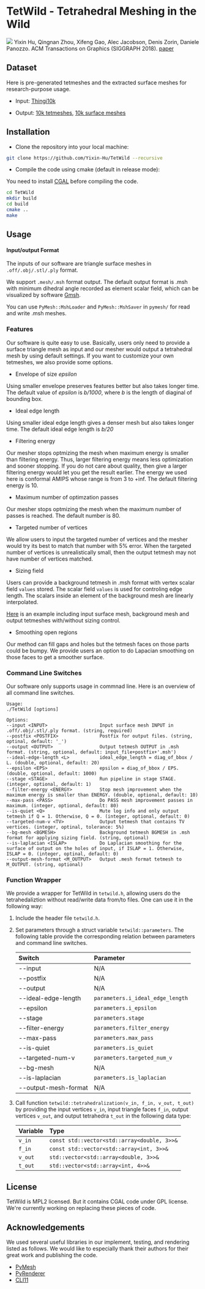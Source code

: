 
# TetWild - Tetrahedral Meshing in the Wild
![](teaser.png)
Yixin Hu, Qingnan Zhou, Xifeng Gao, Alec Jacobson, Denis Zorin, Daniele Panozzo.
ACM Transactions on Graphics (SIGGRAPH 2018). [paper](https://cs.nyu.edu/~yixinhu/TetWild_Final.pdf)

## Dataset
Here is pre-generated tetmeshes and the extracted surface meshes for research-purpose usage.

- Input: [Thingi10k](https://ten-thousand-models.appspot.com/)

- Output: 
[10k tetmeshes](https://drive.google.com/file/d/17AZwaQaj_nxdCIUpiGFCQ7_khNQxfG4Y/view?usp=sharing), 
[10k surface meshes](https://drive.google.com/open?id=1E_C1uVoG1ZGF3pfDpHFKIS8Qqd2VXLZQ)

## Installation
- Clone the repository into your local machine:

```bash
git clone https://github.com/Yixin-Hu/TetWild --recursive
```
- Compile the code using cmake (default in release mode):

You need to install [CGAL](https://doc.cgal.org/latest/Manual/installation.html) before compiling the code.

```bash
cd TetWild
mkdir build
cd build
cmake ..
make
```

## Usage


#### Input/output Format

The inputs of our software are triangle surface meshes in `.off/.obj/.stl/.ply` format.

We support `.mesh/.msh` format output. The default output format is .msh with minimum dihedral angle recorded as element scalar field, which can be visualized by software [Gmsh](http://gmsh.info/).

You can use `PyMesh::MshLoader` and `PyMesh::MshSaver` in `pymesh/` for read and write .msh meshes.

### Features
Our software is quite easy to use. Basically, users only need to provide a surface triangle mesh as input and our mesher would output a tetrahedral mesh by using default settings. If you want to customize your own tetmeshes, we also provide some options.

- Envelope of size *epsilon*

Using smaller envelope preserves features better but also takes longer time. The default value of *epsilon* is *b/1000*, where *b* is the length of diaginal of bounding box.

- Ideal edge length

Using smaller ideal edge length gives a denser mesh but also takes longer time. The default ideal edge length is *b/20*

- Filtering energy

Our mesher stops optmizing the mesh when maximum energy is smaller than filtering energy. Thus, larger filtering energy means less optimization and sooner stopping. If you do not care about quality, then give a larger filtering energy would let you get the result earlier. The energy we used here is conformal AMIPS whose range is from 3 to +inf. The default filtering energy is 10. 

- Maximum number of optimzation passes 

Our mesher stops optmizing the mesh when the maximum number of passes is reached. The default number is 80. 

- Targeted number of vertices

We allow users to input the targeted number of vertices and the mesher would try its best to match that number with 5% error. When the targeted number of vertices is unrealistically small, then the output tetmesh may not have number of vertices matched.

- Sizing field

Users can provide a background tetmesh in .msh format with vertex scalar field `values` stored. The scalar field `values` is used for controling edge length. The scalars inside an element of the background mesh are linearly interpolated.

[Here](https://drive.google.com/open?id=1-5AyoQ-CdZnX8IAqZoqgW1tiNBTNvFjJ) is an example including input surface mesh, background mesh and output tetmeshes with/without sizing control.

- Smoothing open regions

Our method can fill gaps and holes but the tetmesh faces on those parts could be bumpy. We provide users an option to do Lapacian smoothing on those faces to get a smoother surface.

### Command Line Switches
Our software only supports usage in commnad line. Here is an overview of all command line switches. 

```
Usage:
./TetWild [options]

Options:
--input <INPUT>                   Input surface mesh INPUT in .off/.obj/.stl/.ply format. (string, required)
--postfix <POSTFIX>               Postfix for output files. (string, optinal, default: '_')
--output <OUTPUT>                 Output tetmesh OUTPUT in .msh format. (string, optional, default: input_file+postfix+'.msh')
--ideal-edge-length <L>           ideal_edge_length = diag_of_bbox / L. (double, optional, default: 20)
--epsilon <EPS>                   epsilon = diag_of_bbox / EPS. (double, optional, default: 1000)
--stage <STAGE>                   Run pipeline in stage STAGE. (integer, optional, default: 1)
--filter-energy <ENERGY>          Stop mesh improvement when the maximum energy is smaller than ENERGY. (double, optional, default: 10)
--max-pass <PASS>                 Do PASS mesh improvement passes in maximum. (integer, optional, default: 80)
--is-quiet <Q>                    Mute log info and only output tetmesh if Q = 1. Otherwise, Q = 0. (integer, optional, default: 0)
--targeted-num-v <TV>             Output tetmesh that contains TV vertices. (integer, optinal, tolerance: 5%)
--bg-mesh <BGMESH>                Background tetmesh BGMESH in .msh format for applying sizing field. (string, optional)
--is-laplacian <ISLAP>            Do Laplacian smoothing for the surface of output on the holes of input, if ISLAP = 1. Otherwise, ISLAP = 0. (integer, optinal, default: 0)
--output-mesh-format <M_OUTPUT>   Output .mesh format tetmesh to M_OUTPUT. (string, optional)
```

<!--### Tips
TODO :)-->

### Function Wrapper

We provide a wrapper for TetWild in `tetwild.h`, allowing users do the tetrahedaliztion without read/write data from/to files. One can use it in the following way:

1. Include the header file `tetwild.h`.
2. Set parameters through a struct variable `tetwild::parameters`. The following table provide the corresponding relation between parameters and command line switches.
	
	|Switch|Parameter| 
	|:---------|:-------| 
	|--input|N/A|	
	|--postfix|N/A|
	|--output|N/A|
	|--ideal-edge-length|`parameters.i_ideal_edge_length`|
	|--epsilon|`parameters.i_epsilon`|
	|--stage|`parameters.stage`|
	|--filter-energy|`parameters.filter_energy`|
	|--max-pass|`parameters.max_pass`|
	|--is-quiet|`parameters.is_quiet`|
	|--targeted-num-v|`parameters.targeted_num_v`|
	|--bg-mesh|N/A|
	|--is-laplacian|`parameters.is_laplacian`|
	|--output-mesh-format|N/A|
	
3. Call function `tetwild::tetrahedralization(v_in, f_in, v_out, t_out)` by providing the input vertices `v_in`, input triangle faces `f_in`, output vertices `v_out`, and output tetrahedra `t_out` in the following data type:

	|Variable|Type|
	|:---------|:-------|
	|`v_in`|`const std::vector<std::array<double, 3>>&`|
	|`f_in`|`const std::vector<std::array<int, 3>>&`|
	|`v_out`|`std::vector<std::array<double, 3>>&`|
	|`t_out`|`std::vector<std::array<int, 4>>&`|

## License
TetWild is MPL2 licensed. But it contains CGAL code under GPL license. We're currently working on replacing these pieces of code.

## Acknowledgements

We used several useful libraries in our implement, testing, and rendering listed as follows. We would like to especially thank their authors for their great work and publishing the code.

- [PyMesh](https://github.com/qnzhou/PyMesh)
- [PyRenderer](https://github.com/qnzhou/PyRenderer)
- [CLI11](https://github.com/CLIUtils/CLI11)





